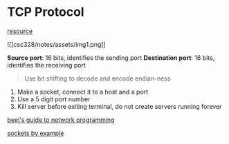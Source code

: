 # TCP Protocol

[resource](https://en.wikipedia.org/wiki/Transmission_Control_Protocol)

![[csc328/notes/assets/img1.png]]

**Source port**: 16 bits, identifies the sending port
**Destination port**: 16 bits, identifies the receiving port

> Use bit shifting to decode and encode endian-ness

1. Make a socket, connect it to a host and a port
2. Use a 5 digit port number
3. Kill server before exiting terminal, do not create servers running forever

[beej's guide to network programming](https://beej.us/guide/bgnet/)

[sockets by example](https://www.cs.brandeis.edu/~cs146a/rust/rustbyexample-02-21-2015/sockets.html)
